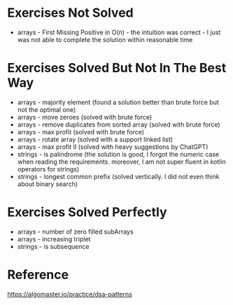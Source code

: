 # Exercises Not Solved
- arrays - First Missing Positive in O(n) - the intuition was correct - I just was not able to complete the solution within reasonable time


# Exercises Solved But Not In The Best Way
- arrays - majority element (found a solution better than brute force but not the optimal one)
- arrays - move zeroes (solved with brute force)
- arrays - remove duplicates from sorted array (solved with brute force)
- arrays - max profit (solved with brute force)
- arrays - rotate array (solved with a support linked list)
- arrays - max profit II (solved with heavy suggestions by ChatGPT)
- strings - is palindrome (the solution is good, I forgot the numeric case when reading the requirements. moreover, I am not super fluent in kotlin operators for strings)
- strings - longest common prefix (solved vertically. I did not even think about binary search)

# Exercises Solved Perfectly
- arrays - number of zero filled subArrays
- arrays - increasing triplet
- strings - is subsequence




# Reference
https://algomaster.io/practice/dsa-patterns













